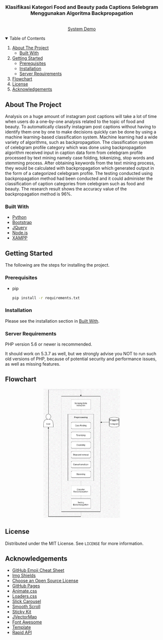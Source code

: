 <!-- PROJECT LOGO -->
<br />
  <h3 align="center">Klasifikasi Kategori Food and Beauty pada Captions Selebgram 
Menggunakan Algoritma Backpropagation</h3>

  <p align="center">
    <br />
    <a href="https://www.youtube.com/watch?v=z5d8uWASkZQ&t=6s">System Demo</a>
  </p>

<!-- TABLE OF CONTENTS -->
<details open="open">
  <summary>Table of Contents</summary>
  <ol>
    <li>
      <a href="#about-the-project">About The Project</a>
      <ul>
        <li><a href="#built-with">Built With</a></li>
      </ul>
    </li>
    <li>
      <a href="#getting-started">Getting Started</a>
      <ul>
        <li><a href="#prerequisites">Prerequisites</a></li>
        <li><a href="#installation">Installation</a></li>
				<li><a href="#server-requirements">Server Requirements</a></li>
      </ul>
    </li>
    <li><a href="#flowchart">Flowchart</a></li>
    <li><a href="#license">License</a></li>
    <li><a href="#acknowledgements">Acknowledgements</a></li>
  </ol>
</details>



<!-- ABOUT THE PROJECT -->
## About The Project
Analysis on a huge amount of instagram post captions will take a lot of time when users do a one-by-one analysis related to the topic of food and beauty. To automatically classify instagram post captions without having to identify them one by one to make decisions quickly can be done by using a machine learning-based classification system. Machine learning  had a wide variety of algorithms, such as backpropagation. The classification system of celebgram profile category which was done using backpropagation algorithm received input in caption data form from celebgram profile processed by text mining namely case folding, tokenizing, stop words and  stemming process. After obtaining keywords from the text mining process, they would be calculated with backpropagation which generated output in the form of a categorized celebgram profile. The testing conducted using backpropagation method had been conducted and it could administer the classification of caption categories from celebgram such as food and beauty. The research result shows the accuracy value of the backpropagation method is 96%.

### Built With

* [Python](https://www.python.org/)
* [Bootstrap](https://getbootstrap.com)
* [JQuery](https://jquery.com)
* [Node.js](https://nodejs.org/en/)
* [XAMPP](https://www.apachefriends.org/index.html)


<!-- GETTING STARTED -->
## Getting Started

The following are the steps for installing the project.

### Prerequisites

* pip

  ```sh
  pip install -r requirements.txt
  ```

### Installation

Please see the installation section in <a href="#built-with">Built With</a>.


<!-- SERVER -->
### Server Requirements

PHP version 5.6 or newer is recommended.

It should work on 5.3.7 as well, but we strongly advise you NOT to run such old versions of PHP, because of potential security and performance issues, as well as missing features.

<!-- Flowchart -->
## Flowchart

<p align="center">
	<img src="images/aa.png" alt="Logo" width="50%" height="50%">
</p>

<!-- LICENSE -->
## License

Distributed under the MIT License. See `LICENSE` for more information.

<!-- ACKNOWLEDGEMENTS -->
## Acknowledgements
* [GitHub Emoji Cheat Sheet](https://www.webpagefx.com/tools/emoji-cheat-sheet)
* [Img Shields](https://shields.io)
* [Choose an Open Source License](https://choosealicense.com)
* [GitHub Pages](https://pages.github.com)
* [Animate.css](https://daneden.github.io/animate.css)
* [Loaders.css](https://connoratherton.com/loaders)
* [Slick Carousel](https://kenwheeler.github.io/slick)
* [Smooth Scroll](https://github.com/cferdinandi/smooth-scroll)
* [Sticky Kit](http://leafo.net/sticky-kit)
* [JVectorMap](http://jvectormap.com)
* [Font Awesome](https://fontawesome.com)
* [Template](https://github.com/othneildrew/Best-README-Template)
* [Rapid API](https://rapidapi.com/premium-apis-premium-apis-default/api/instagram85/)



<!-- MARKDOWN LINKS & IMAGES -->
<!-- https://www.markdownguide.org/basic-syntax/#reference-style-links -->
[contributors-shield]: https://img.shields.io/github/contributors/othneildrew/Best-README-Template.svg?style=for-the-badge
[contributors-url]: https://github.com/othneildrew/Best-README-Template/graphs/contributors
[forks-shield]: https://img.shields.io/github/forks/othneildrew/Best-README-Template.svg?style=for-the-badge
[forks-url]: https://github.com/othneildrew/Best-README-Template/network/members
[stars-shield]: https://img.shields.io/github/stars/othneildrew/Best-README-Template.svg?style=for-the-badge
[stars-url]: https://github.com/othneildrew/Best-README-Template/stargazers
[issues-shield]: https://img.shields.io/github/issues/othneildrew/Best-README-Template.svg?style=for-the-badge
[issues-url]: https://github.com/othneildrew/Best-README-Template/issues
[license-shield]: https://img.shields.io/github/license/othneildrew/Best-README-Template.svg?style=for-the-badge
[license-url]: https://github.com/othneildrew/Best-README-Template/blob/master/LICENSE.txt
[linkedin-shield]: https://img.shields.io/badge/-LinkedIn-black.svg?style=for-the-badge&logo=linkedin&colorB=555
